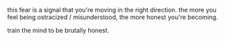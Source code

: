 this fear is a signal that you're moving in the right direction. the more you feel being ostracized / misunderstood, the more honest you're becoming.

train the mind to be brutally honest.